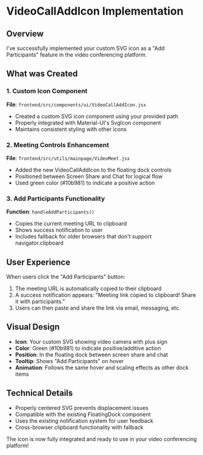 # VideoCallAddIcon Implementation

## Overview
I've successfully implemented your custom SVG icon as a "Add Participants" feature in the video conferencing platform.

## What was Created

### 1. Custom Icon Component
**File**: `frontend/src/components/ui/VideoCallAddIcon.jsx`
- Created a custom SVG icon component using your provided path
- Properly integrated with Material-UI's SvgIcon component
- Maintains consistent styling with other icons

### 2. Meeting Controls Enhancement
**File**: `frontend/src/utils/mainpage/VideoMeet.jsx`
- Added the new VideoCallAddIcon to the floating dock controls
- Positioned between Screen Share and Chat for logical flow
- Used green color (#10b981) to indicate a positive action

### 3. Add Participants Functionality
**Function**: `handleAddParticipants()`
- Copies the current meeting URL to clipboard
- Shows success notification to user
- Includes fallback for older browsers that don't support navigator.clipboard

## User Experience

When users click the "Add Participants" button:
1. The meeting URL is automatically copied to their clipboard
2. A success notification appears: "Meeting link copied to clipboard! Share it with participants."
3. Users can then paste and share the link via email, messaging, etc.

## Visual Design

- **Icon**: Your custom SVG showing video camera with plus sign
- **Color**: Green (#10b981) to indicate positive/additive action
- **Position**: In the floating dock between screen share and chat
- **Tooltip**: Shows "Add Participants" on hover
- **Animation**: Follows the same hover and scaling effects as other dock items

## Technical Details

- Properly centered SVG prevents displacement issues
- Compatible with the existing FloatingDock component
- Uses the existing notification system for user feedback
- Cross-browser clipboard functionality with fallback

The icon is now fully integrated and ready to use in your video conferencing platform!
